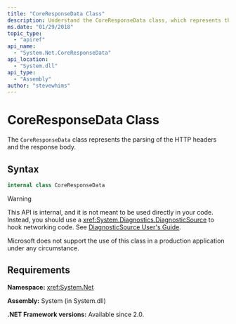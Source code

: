 ```yaml
---
title: "CoreResponseData Class"
description: Understand the CoreResponseData class, which represents the parsing of the HTTP headers and the response body. It is in the System.Net namespace in .NET.
ms.date: "01/29/2018"
topic_type: 
  - "apiref"
api_name: 
  - "System.Net.CoreResponseData"
api_location: 
  - "System.dll"
api_type: 
  - "Assembly"
author: "stevewhims"
---
```


# CoreResponseData Class

The `CoreResponseData` class represents the parsing of the HTTP headers and the response body.

## Syntax
  
```csharp
internal class CoreResponseData
```

> [!WARNING]
> This API is internal, and it is not meant to be used directly in your code. Instead, you should use a <xref:System.Diagnostics.DiagnosticSource> to hook networking code. See [DiagnosticSource User's Guide](https://github.com/dotnet/runtime/blob/master/src/libraries/System.Diagnostics.DiagnosticSource/src/DiagnosticSourceUsersGuide.md).
>
> Microsoft does not support the use of this class in a production application under any circumstance.

## Requirements

**Namespace:** <xref:System.Net>

**Assembly:** System (in System.dll)

**.NET Framework versions:** Available since 2.0.
